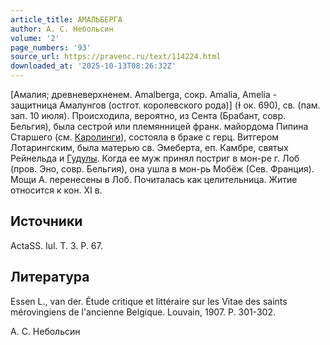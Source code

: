 ```yaml
---
article_title: АМАЛЬБЕРГА
author: А. С. Небольсин
volume: '2'
page_numbers: '93'
source_url: https://pravenc.ru/text/114224.html
downloaded_at: '2025-10-13T08:26:32Z'
---
```


[Амалия; древневерхненем. Amalberga, сокр. Amalia, Amelia - защитница Амалунгов (остгот. королевского рода)] (Ɨ ок. 690), св. (пам. зап. 10 июля). Происходила, вероятно, из Сента (Брабант, совр. Бельгия), была сестрой или племянницей франк. майордома Пипина Старшего (см. [Каролинги](https://pravenc.ru/text/Каролинги.html)), состояла в браке с герц. Витгером Лотарингским, была матерью св. Эмеберта, еп. Камбре, святых Рейнельда и [Гудулы](https://pravenc.ru/text/Гудулы.html). Когда ее муж принял постриг в мон-ре г. Лоб (пров. Эно, совр. Бельгия), она ушла в мон-рь Мобёж (Сев. Франция). Мощи А. перенесены в Лоб. Почиталась как целительница. Житие относится к кон. XI в.

## Источники

ActaSS. Iul. T. 3. P. 67.

## Литература

Essen L., van der. Étude critique et littéraire sur les Vitae des saints mérovingiens de l'ancienne Belgique. Louvain, 1907. P. 301-302.

А. С. Небольсин
